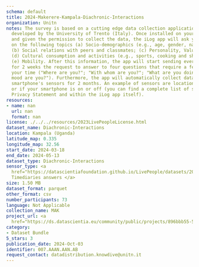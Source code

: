 ```yaml
---
schema: default
title: 2024-Makerere-Kampala-Diachronic-Interactions
organization: Unitn
notes: The survey is based on a cutting edge data collection application called iLog1,
  developed by the University of Trento (Italy). Once installed on your smartphone
  and given the permission to collect the data, the iLog app will ask you information
  on the following topics (a) Socio-demographics (e.g., age, gender, nationality);
  (b) Social relations with peers and classmates; (c) Personality, Values and Competences;
  (d) Cultural consumption and activities (e.g., sports, cooking and shopping habits);
  (e) Mobility. After this information, the app will start sending every 30 minutes
  for 2 weeks the request to answer to four questions that require a few seconds of
  your time ("Where are you?"; "With whom are you?"; "What are you doing?"; and "What
  mood are you?"). Furthermore, the app will automatically collect data from your
  smartphone's sensors for 2 months. An example of sensors are location, bluetooth
  or if your smartphone is on or off (you can find a complete list of sensors in the
  Privacy Statement and within the iLog app itself).
resources:
- name: nan
  url: nan
  format: nan
license: ./../../resources/2023LivePeopleLicense.html
dataset_name: Diachronic-Interactions
location: Kampala (Uganda)
latitude_map: 0.335
longitude_map: 32.56
start_date: 2024-03-18
end_date: 2024-05-13
dataset_type: Diachronic-Interactions
sensor_type: <a 
  href="https://datascientiafoundation.github.io/LivePeople/datasets/2024-MAK-Kampala-Contribution%20Answers/">
  Timediaries answers </a>
size: 1.50 MB
dataset_format: parquet
other_format: csv
number_participants: 73
language: Not Applicable
collection_name: MAK
project_url: <a 
  href="https://ds.datascientia.eu/community/public/projects/896bbb55-5ee2-4653-9b43-69cc88633ec14">https://ds.datascientia.eu/community/public/projects/896bbb55-5ee2-4653-9b43-69cc88633ec14</a>
category:
- Dataset Bundle
5_stars: 3
publication_date: 2024-Oct-03
identifier: 007.AAAN.AAN.AB
request_contact: datadistribution.knowdive@unitn.it
---
```


